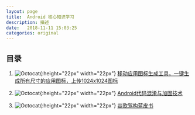 ```yaml
---
layout: page
title:  Android 核心知识学习
description: 描述
date:   2018-11-11 15:03:25
categories: original
---
```


## 目录
  
 
1. ![Octocat](https://icon.wuruihong.com/favicon.ico){:height="22px" width="22px"} 
<a href="https://icon.wuruihong.com/" target="_blank">移动应用图标生成工具，一键生成所有尺寸的应用图标，上传1024x1024图标</a>
     
 
1. ![Octocat](https://tinypng.com/images/favicon.ico){:height="22px" width="22px"} 
<a href="https://www.imooc.com/learn/879" target="_blank">Android代码混淆与加固技术</a>
     
     
1. ![Octocat](https://icon.wuruihong.com/favicon.ico){:height="22px" width="22px"} 
     <a href="https://github.com/googlesamples/android-architecture" target="_blank">谷歌驾构蓝皮书</a>
 
 




